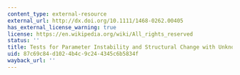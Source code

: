 ```yaml
---
content_type: external-resource
external_url: http://dx.doi.org/10.1111/1468-0262.00405
has_external_license_warning: true
license: https://en.wikipedia.org/wiki/All_rights_reserved
status: ''
title: Tests for Parameter Instability and Structural Change with Unknown Change-Point
uid: 87c69c84-d102-4b4c-9c24-4345c6b5834f
wayback_url: ''
---
```

